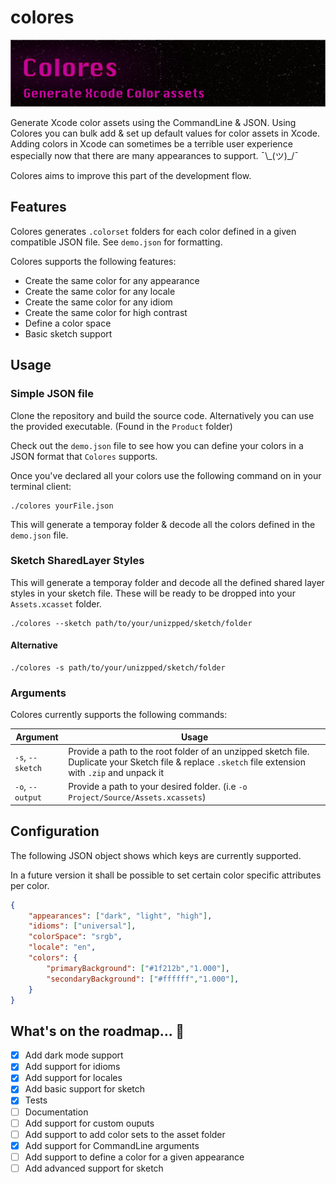 # colores
![](./img/colores.png)

Generate Xcode color assets using the CommandLine &amp; JSON. Using Colores you can bulk add & set up default values for color assets in Xcode.
Adding colors in Xcode can sometimes be a terrible user experience especially now that there are many appearances to support. ¯\\\_(ツ)_/¯

Colores aims to improve this part of the development flow.

## Features

Colores generates `.colorset`  folders for each color defined in a given compatible JSON file. See `demo.json` for formatting.

Colores supports the following features:

- Create the same color for any appearance
- Create the same color for any locale
- Create the same color for any idiom
- Create the same color for high contrast
- Define a color space
- Basic sketch support

## Usage

### Simple JSON file

Clone the repository and build the source code.  Alternatively you can use the provided executable. (Found in the `Product` folder)

Check out the `demo.json` file to see how you can define your colors in a JSON format that `Colores` supports.

Once you've declared all your  colors use the following command on in your terminal client:

```
./colores yourFile.json
```

This will generate a temporay folder & decode all the colors defined in the `demo.json` file.

### Sketch SharedLayer Styles

This will generate a temporay folder and decode all the defined shared layer styles in your sketch file. These will be ready to be dropped into your `Assets.xcasset` folder.

```
./colores --sketch path/to/your/unizpped/sketch/folder
```

#### Alternative

```
./colores -s path/to/your/unizpped/sketch/folder
```

### Arguments

Colores currently supports the following commands:

| Argument        	| Usage                                                                                                                                                 	|
|-------------------|-------------------------------------------------------------------------------------------------------------------------------------------------------	|
| `-s`,  `--sketch` | Provide a path to the root folder of an unzipped sketch file. Duplicate your Sketch file & replace `.sketch` file extension with `.zip` and unpack it 	|
| `-o`, `--output`  | Provide a path to your desired folder. (i.e `-o Project/Source/Assets.xcassets`)                                                                      	|                                                                    	|


## Configuration

The following JSON object shows which keys are currently supported.

In a future version it shall be possible to set certain color specific attributes per color.

```json
{
    "appearances": ["dark", "light", "high"],
    "idioms": ["universal"],
    "colorSpace": "srgb",
    "locale": "en",
    "colors": {
        "primaryBackground": ["#1f212b","1.000"],
        "secondaryBackground": ["#ffffff","1.000"],
    }
}
```

## What's on the roadmap... 🚀
- [x] Add dark mode support
- [x] Add support for idioms
- [x] Add support for locales
- [x] Add basic support for sketch
- [x] Tests
- [ ] Documentation
- [ ] Add support for custom ouputs
- [ ] Add support to add color sets to the asset folder
- [x] Add support for CommandLine arguments
- [ ] Add support to define a color for a given appearance
- [ ] Add advanced support for sketch
